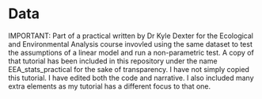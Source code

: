 # Data

IMPORTANT: Part of a practical written by Dr Kyle Dexter for the Ecological and Environmental Analysis course invovled using the same dataset to test the assumptions of a linear model and run a non-parametric test. A copy of that tutorial has been included in this repository under the name EEA_stats_practical for the sake of transparency. I have not simply copied this tutorial. I have edited both the code and narrative. I also included many extra elements as my tutorial has a different focus to that one.
